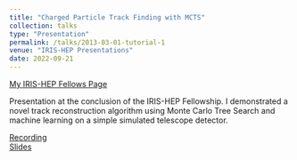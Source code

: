 ```yaml
---
title: "Charged Particle Track Finding with MCTS"
collection: talks
type: "Presentation"
permalink: /talks/2013-03-01-tutorial-1
venue: "IRIS-HEP Presentations"
date: 2022-09-21
---
```


[My IRIS-HEP Fellows Page](https://iris-hep.org/fellows/max-zhao0.html)

Presentation at the conclusion of the IRIS-HEP Fellowship. I demonstrated a novel track reconstruction algorithm using Monte Carlo Tree Search and machine learning on a simple simulated telescope detector.

[Recording](https://youtu.be/H8mwFxK7sos?si=D0Qd3I-lKAiyChDb)
\
[Slides](http://max-zhao0.github.io/files/IRIS-HEP_final_MaxZhao.pdf)
